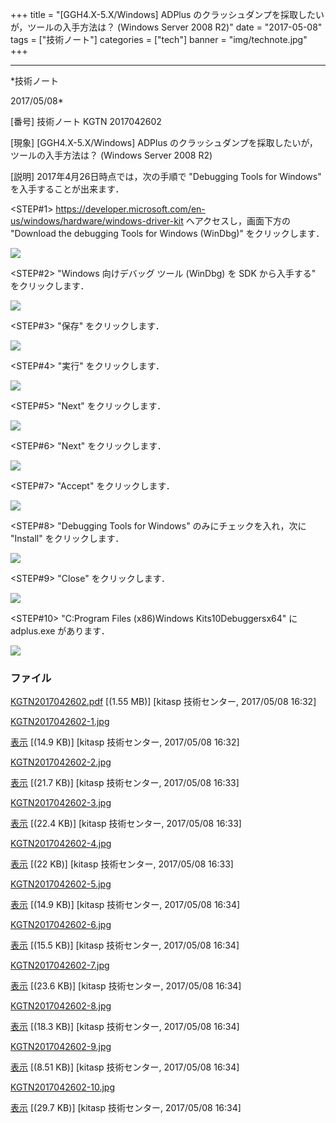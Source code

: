 ﻿+++
title = "[GGH4.X-5.X/Windows] ADPlus のクラッシュダンプを採取したいが，ツールの入手方法は？ (Windows Server 2008 R2)"
date = "2017-05-08"
tags = ["技術ノート"]
categories = ["tech"]
banner = "img/technote.jpg"
+++

-----------------------------------------------------------------------------------------------------------------------------

*技術ノート

2017/05/08*


[番号]
技術ノート KGTN 2017042602

[現象]
[GGH4.X-5.X/Windows] ADPlus
のクラッシュダンプを採取したいが，ツールの入手方法は？ (Windows Server
2008 R2)

[説明]
2017年4月26日時点では，次の手順で "Debugging Tools for Windows"
を入手することが出来ます．

<STEP#1>
<https://developer.microsoft.com/en-us/windows/hardware/windows-driver-kit>
へアクセスし，画面下方の "Download the debugging Tools for Windows
(WinDbg)" をクリックします．

![](http://techreport.kitasp.net/attachments/download/3604/KGTN2017042602-1.jpg)

<STEP#2>
"Windows 向けデバッグ ツール (WinDbg) を SDK から入手する"
をクリックします．

![](http://techreport.kitasp.net/attachments/download/3605/KGTN2017042602-2.jpg)

<STEP#3>
"保存" をクリックします．

![](http://techreport.kitasp.net/attachments/download/3606/KGTN2017042602-3.jpg)

<STEP#4>
"実行" をクリックします．

![](http://techreport.kitasp.net/attachments/download/3607/KGTN2017042602-4.jpg)

<STEP#5>
"Next" をクリックします．

![](http://techreport.kitasp.net/attachments/download/3608/KGTN2017042602-5.jpg)

<STEP#6>
"Next" をクリックします．

![](http://techreport.kitasp.net/attachments/download/3609/KGTN2017042602-6.jpg)

<STEP#7>
"Accept" をクリックします．

![](http://techreport.kitasp.net/attachments/download/3610/KGTN2017042602-7.jpg)

<STEP#8>
"Debugging Tools for Windows" のみにチェックを入れ，次に "Install"
をクリックします．

![](http://techreport.kitasp.net/attachments/download/3611/KGTN2017042602-8.jpg)

<STEP#9>
"Close" をクリックします．

![](http://techreport.kitasp.net/attachments/download/3612/KGTN2017042602-9.jpg)

<STEP#10>
"C:Program Files (x86)Windows Kits10Debuggersx64" に
adplus.exe があります．

![](http://techreport.kitasp.net/attachments/download/3613/KGTN2017042602-10.jpg)


### ファイル

 
 


[KGTN2017042602.pdf](http://techreport.kitasp.net/attachments/download/3603/KGTN2017042602.pdf)
 [(1.55 MB)] [kitasp 技術センター, 2017/05/08
16:32]

[KGTN2017042602-1.jpg](http://techreport.kitasp.net/attachments/download/3604/KGTN2017042602-1.jpg)

[表示](http://techreport.kitasp.net/attachments/3604/KGTN2017042602-1.jpg "表示")
 [(14.9 KB)] [kitasp 技術センター, 2017/05/08
16:32]

[KGTN2017042602-2.jpg](http://techreport.kitasp.net/attachments/download/3605/KGTN2017042602-2.jpg)

[表示](http://techreport.kitasp.net/attachments/3605/KGTN2017042602-2.jpg "表示")
 [(21.7 KB)] [kitasp 技術センター, 2017/05/08
16:33]

[KGTN2017042602-3.jpg](http://techreport.kitasp.net/attachments/download/3606/KGTN2017042602-3.jpg)

[表示](http://techreport.kitasp.net/attachments/3606/KGTN2017042602-3.jpg "表示")
 [(22.4 KB)] [kitasp 技術センター, 2017/05/08
16:33]

[KGTN2017042602-4.jpg](http://techreport.kitasp.net/attachments/download/3607/KGTN2017042602-4.jpg)

[表示](http://techreport.kitasp.net/attachments/3607/KGTN2017042602-4.jpg "表示")
 [(22 KB)] [kitasp 技術センター, 2017/05/08
16:33]

[KGTN2017042602-5.jpg](http://techreport.kitasp.net/attachments/download/3608/KGTN2017042602-5.jpg)

[表示](http://techreport.kitasp.net/attachments/3608/KGTN2017042602-5.jpg "表示")
 [(14.9 KB)] [kitasp 技術センター, 2017/05/08
16:34]

[KGTN2017042602-6.jpg](http://techreport.kitasp.net/attachments/download/3609/KGTN2017042602-6.jpg)

[表示](http://techreport.kitasp.net/attachments/3609/KGTN2017042602-6.jpg "表示")
 [(15.5 KB)] [kitasp 技術センター, 2017/05/08
16:34]

[KGTN2017042602-7.jpg](http://techreport.kitasp.net/attachments/download/3610/KGTN2017042602-7.jpg)

[表示](http://techreport.kitasp.net/attachments/3610/KGTN2017042602-7.jpg "表示")
 [(23.6 KB)] [kitasp 技術センター, 2017/05/08
16:34]

[KGTN2017042602-8.jpg](http://techreport.kitasp.net/attachments/download/3611/KGTN2017042602-8.jpg)

[表示](http://techreport.kitasp.net/attachments/3611/KGTN2017042602-8.jpg "表示")
 [(18.3 KB)] [kitasp 技術センター, 2017/05/08
16:34]

[KGTN2017042602-9.jpg](http://techreport.kitasp.net/attachments/download/3612/KGTN2017042602-9.jpg)

[表示](http://techreport.kitasp.net/attachments/3612/KGTN2017042602-9.jpg "表示")
 [(8.51 KB)] [kitasp 技術センター, 2017/05/08
16:34]

[KGTN2017042602-10.jpg](http://techreport.kitasp.net/attachments/download/3613/KGTN2017042602-10.jpg)

[表示](http://techreport.kitasp.net/attachments/3613/KGTN2017042602-10.jpg "表示")
 [(29.7 KB)] [kitasp 技術センター, 2017/05/08
16:34]


 


 

